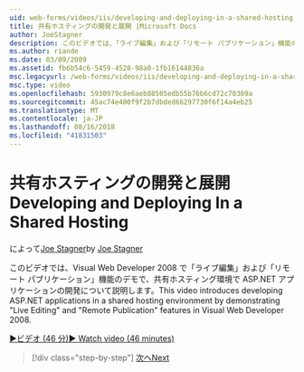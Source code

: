 ```yaml
---
uid: web-forms/videos/iis/developing-and-deploying-in-a-shared-hosting
title: 共有ホスティングの開発と展開 |Microsoft Docs
author: JoeStagner
description: このビデオでは、「ライブ編集」および「リモート パブリケーション」機能のデモで、共有ホスティング環境で ASP.NET アプリケーションの開発について説明します。
ms.author: riande
ms.date: 03/09/2009
ms.assetid: fb6b54c6-5459-4528-98a0-1fb16144836a
msc.legacyurl: /web-forms/videos/iis/developing-and-deploying-in-a-shared-hosting
msc.type: video
ms.openlocfilehash: 5930979c8e6aeb88505edb55b76b6cd72c70309a
ms.sourcegitcommit: 45ac74e400f9f2b7dbded66297730f6f14a4eb25
ms.translationtype: MT
ms.contentlocale: ja-JP
ms.lasthandoff: 08/16/2018
ms.locfileid: "41831503"
---
```

<a name="developing-and-deploying-in-a-shared-hosting"></a><span data-ttu-id="3221d-103">共有ホスティングの開発と展開</span><span class="sxs-lookup"><span data-stu-id="3221d-103">Developing and Deploying In a Shared Hosting</span></span>
====================
<span data-ttu-id="3221d-104">によって[Joe Stagner](https://github.com/JoeStagner)</span><span class="sxs-lookup"><span data-stu-id="3221d-104">by [Joe Stagner](https://github.com/JoeStagner)</span></span>

<span data-ttu-id="3221d-105">このビデオでは、Visual Web Developer 2008 で「ライブ編集」および「リモート パブリケーション」機能のデモで、共有ホスティング環境で ASP.NET アプリケーションの開発について説明します。</span><span class="sxs-lookup"><span data-stu-id="3221d-105">This video introduces developing ASP.NET applications in a shared hosting environment by demonstrating "Live Editing" and "Remote Publication" features in Visual Web Developer 2008.</span></span>

[<span data-ttu-id="3221d-106">&#9654;ビデオ (46 分)</span><span class="sxs-lookup"><span data-stu-id="3221d-106">&#9654; Watch video (46 minutes)</span></span>](https://channel9.msdn.com/Blogs/ASP-NET-Site-Videos/developing-and-deploying-in-a-shared-hosting)

> [!div class="step-by-step"]
> [<span data-ttu-id="3221d-107">次へ</span><span class="sxs-lookup"><span data-stu-id="3221d-107">Next</span></span>](working-with-iis7-deligated-admin.md)
